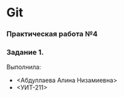 # Git
### Практическая работа №4
### Задание 1.

Выполнила:
* <Абдуллаева Алина Низамиевна>
* <УИТ-211>